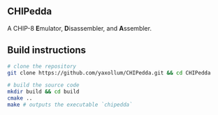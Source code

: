 ## CHIPedda
A CHIP-8 **E**mulator, **D**isassembler, and **A**ssembler.

## Build instructions
```bash
# clone the repository
git clone https://github.com/yaxollum/CHIPedda.git && cd CHIPedda

# build the source code
mkdir build && cd build
cmake ..
make # outputs the executable `chipedda`
```
